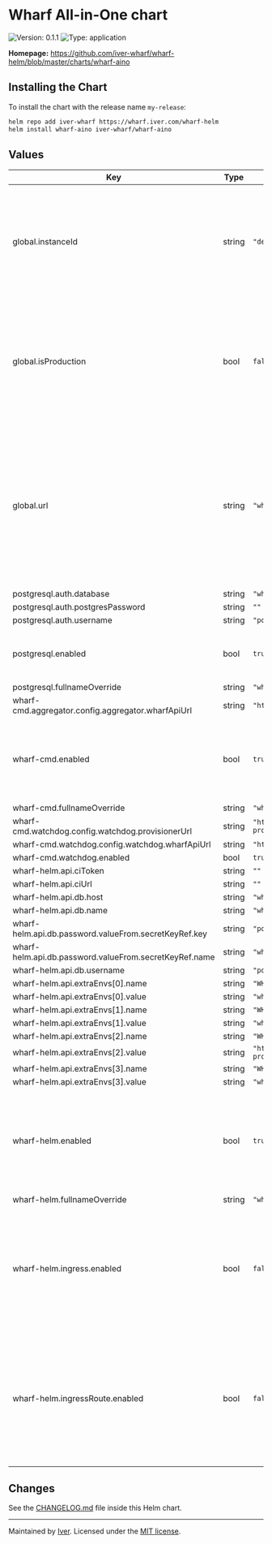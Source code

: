 # Wharf All-in-One chart

![Version: 0.1.1](https://img.shields.io/badge/Version-0.1.1-informational?style=flat-square)
![Type: application](https://img.shields.io/badge/Type-application-informational?style=flat-square)

**Homepage:** <https://github.com/iver-wharf/wharf-helm/blob/master/charts/wharf-aino>

## Installing the Chart

To install the chart with the release name `my-release`:

```sh
helm repo add iver-wharf https://wharf.iver.com/wharf-helm
helm install wharf-aino iver-wharf/wharf-aino
```

## Values

| Key | Type | Default | Description |
|-----|------|---------|-------------|
| global.instanceId | string | `"dev"` | Used in RabbitMQ & Jenkins to multiplex jobs and messages on the same instances while keeping track of their origin. |
| global.isProduction | bool | `false` | This flag is forwarded to the frontend where it can be used to show slightly different styling depending on if it's for production or not. |
| global.url | string | `"wharf.example.org"` | URL of this Wharf instance. Mostly only used in the `ingress` and `ingressRoute` settings to route the appropriate requests, but also in Wharf's API so it can properly refer to itself. |
| postgresql.auth.database | string | `"wharf"` |  |
| postgresql.auth.postgresPassword | string | `""` |  |
| postgresql.auth.username | string | `"postgres"` |  |
| postgresql.enabled | bool | `true` | If set to false, the Bitnami PostgreSQL subchart is skipped. |
| postgresql.fullnameOverride | string | `"wharf-aino-db"` |  |
| wharf-cmd.aggregator.config.aggregator.wharfApiUrl | string | `"http://wharf-aino-api:80"` |  |
| wharf-cmd.enabled | bool | `true` | If set to false, the wharf-cmd subchart (containing Wharf's execution engine) is skipped. |
| wharf-cmd.fullnameOverride | string | `"wharf-aino-cmd"` |  |
| wharf-cmd.watchdog.config.watchdog.provisionerUrl | string | `"http://wharf-aino-cmd-provisioner:80"` |  |
| wharf-cmd.watchdog.config.watchdog.wharfApiUrl | string | `"http://wharf-aino-api:80"` |  |
| wharf-cmd.watchdog.enabled | bool | `true` |  |
| wharf-helm.api.ciToken | string | `""` |  |
| wharf-helm.api.ciUrl | string | `""` |  |
| wharf-helm.api.db.host | string | `"wharf-aino-db"` |  |
| wharf-helm.api.db.name | string | `"wharf"` |  |
| wharf-helm.api.db.password.valueFrom.secretKeyRef.key | string | `"postgres-password"` |  |
| wharf-helm.api.db.password.valueFrom.secretKeyRef.name | string | `"wharf-aino-db"` |  |
| wharf-helm.api.db.username | string | `"postgres"` |  |
| wharf-helm.api.extraEnvs[0].name | string | `"WHARF_CI_ENGINE_NAME"` |  |
| wharf-helm.api.extraEnvs[0].value | string | `"wharf-cmd"` |  |
| wharf-helm.api.extraEnvs[1].name | string | `"WHARF_CI_ENGINE_ID"` |  |
| wharf-helm.api.extraEnvs[1].value | string | `"wharf-cmd"` |  |
| wharf-helm.api.extraEnvs[2].name | string | `"WHARF_CI_ENGINE_URL"` |  |
| wharf-helm.api.extraEnvs[2].value | string | `"http://wharf-aino-cmd-provisioner:80/api/worker"` |  |
| wharf-helm.api.extraEnvs[3].name | string | `"WHARF_CI_ENGINE_API"` |  |
| wharf-helm.api.extraEnvs[3].value | string | `"wharf-cmd.v1"` |  |
| wharf-helm.enabled | bool | `true` | If set to false, the wharf-helm subchart (containing wharf-api, wharf-web, and providers) is skipped. |
| wharf-helm.fullnameOverride | string | `"wharf-aino"` |  |
| wharf-helm.ingress.enabled | bool | `false` | Enables deploying a preconfigured Kubernetes Ingress to route traffic to the different Wharf services, using `global.url` as host name. |
| wharf-helm.ingressRoute.enabled | bool | `false` | Enables deploying a preconfigured Traefik IngressRoute to route traffic to the different Wharf services, using `global.url` as host name. |

## Changes

See the [CHANGELOG.md](./CHANGELOG.md) file inside this Helm chart.

---

Maintained by [Iver](https://www.iver.com/en).
Licensed under the [MIT license](https://github.com/iver-wharf/wharf-helm/blob/master/LICENSE).
